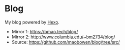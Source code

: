 # Blog

My blog powered by [Hexo](https://hexo.io).

- Mirror 1: https://bmao.tech/blog/
- Mirror 2: http://www.columbia.edu/~bm2734/blog/
- Source: https://github.com/maobowen/blog/tree/src/